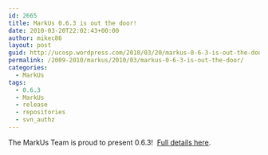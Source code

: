 ```yaml
---
id: 2665
title: MarkUs 0.6.3 is out the door!
date: 2010-03-20T22:02:43+00:00
author: mikec86
layout: post
guid: http://ucosp.wordpress.com/2010/03/20/markus-0-6-3-is-out-the-door/
permalink: /2009-2010/markus/2010/03/markus-0-6-3-is-out-the-door/
categories:
  - MarkUs
tags:
  - 0.6.3
  - MarkUs
  - release
  - repositories
  - svn_authz
---
```

The MarkUs Team is proud to present 0.6.3!  [Full details here](http://blog.markusproject.org/?p=1429).